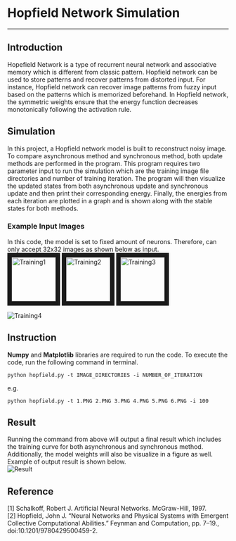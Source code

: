 # **Hopfield Network Simulation**
---

## Introduction
Hopefield Network is a type of recurrent neural network and associative memory which is different from classic pattern.
Hopfield network can be used to store patterns and recover patterns from distorted input. 
For instance, Hopfield network can recover image patterns from fuzzy input based on the patterns which is memorized beforehand. 
In Hopfield network, the symmetric weights ensure that the energy function decreases monotonically following the activation rule.

## Simulation
In this project, a Hopfield network model is built to reconstruct noisy image. To compare asynchronous method
and synchronous method, both update methods are performed in the program. This program
requires two parameter input to run the simulation which are the training image file directories
and number of training iteration. The program will then visualize the updated states from both
asynchronous update and synchronous update and then print their corresponding energy.
Finally, the energies from each iteration are plotted in a graph and is shown along with the
stable states for both methods.

### Example Input Images
In this code, the model is set to fixed amount of neurons. Therefore, can only accept 32x32 images
as shown below as input.  
<img src="/1.png" alt="Training1" title="Training Image 1" width="100" height="100" border="10"/>
<img src="/2.png" alt="Training2" title="Training Image 2" width="100" height="100" border="10"/>
<img src="/3.png" alt="Training3" title="Training Image 3" width="100" height="100" border="10"/> 
  
![Training4](/training&input.png)


## Instruction
**Numpy** and **Matplotlib** libraries are required to run the code. 
To execute the code, run the following command in terminal.
```
python hopfield.py -t IMAGE_DIRECTORIES -i NUMBER_OF_ITERATION
```
e.g.
```
python hopfield.py -t 1.PNG 2.PNG 3.PNG 4.PNG 5.PNG 6.PNG -i 100
```

## Result
Running the command from above will output a final result which includes the training curve for both asynchronous and synchronous method.
Additionally, the model weights will also be visualize in a figure as well. Example of output result is shown below.  
![Result](/result.png)

## Reference

[1] Schalkoff, Robert J. Artificial Neural Networks. McGraw-Hill, 1997.  
[2] Hopfield, John J. “Neural Networks and Physical Systems with Emergent Collective
Computational Abilities.” Feynman and Computation, pp. 7–19., doi:10.1201/9780429500459-2.